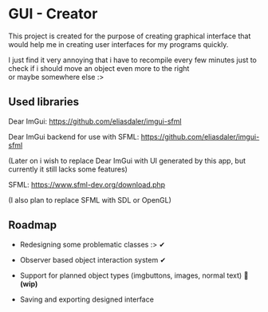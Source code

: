 
# GUI - Creator

This project is created for the purpose of creating graphical interface that would help
me in creating user interfaces for my programs quickly.

I just find it very annoying that i have to recompile every few minutes just to check if i should move an object even  more to the right    
or maybe  somewhere else :>

## Used libraries

Dear ImGui:
https://github.com/eliasdaler/imgui-sfml

Dear ImGui backend for use with SFML:
https://github.com/eliasdaler/imgui-sfml

(Later on i wish to replace Dear ImGui with UI generated by this app, but currently it still lacks some features)

SFML:
https://www.sfml-dev.org/download.php

(I also plan to replace SFML with SDL or OpenGL)


## Roadmap

- Redesigning some problematic classes :>  ✔

- Observer based object interaction system ✔

- Support for planned object types (imgbuttons, images, normal text) 🔧 **(wip)** 

- Saving and exporting designed interface 



